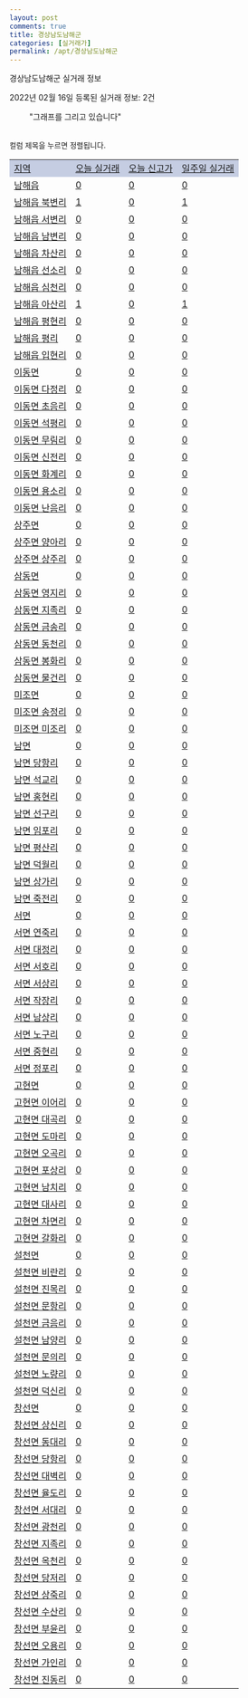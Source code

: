 ```yaml
---
layout: post
comments: true
title: 경상남도남해군
categories: [실거래가]
permalink: /apt/경상남도남해군
---
```


경상남도남해군 실거래 정보

2022년 02월 16일 등록된 실거래 정보: 2건

<!--<script async src="https://pagead2.googlesyndication.com/pagead/js/adsbygoogle.js?client=ca-pub-3485438051770037"
 crossorigin="anonymous"></script>-->

<script type="text/javascript">
  google.charts.load('current', {'packages':['corechart']});
  google.charts.setOnLoadCallback(drawChart);

  function drawChart() {
    var data = google.visualization.arrayToDataTable([['거래일', '매매', '전월세', '전매'], ['21-01', 2, 0, 0], ['21-02', 11, 1, 0], ['21-03', 5, 0, 0], ['21-04', 8, 1, 0], ['21-05', 11, 1, 0], ['21-06', 7, 0, 0], ['21-07', 9, 2, 0], ['21-08', 9, 0, 0], ['21-09', 12, 1, 0], ['21-10', 7, 2, 0], ['21-11', 8, 0, 0], ['21-12', 6, 2, 0], ['22-01', 5, 2, 0]]);

    var options = {
      title: '최근 1년간 유형별 거래량 추이',
      legend: { position: 'bottom' }
    };

    setTimeout(function() {
        var chart = new google.visualization.LineChart(document.getElementById('columnchart_material'));
        chart.draw(data, (options));
        document.getElementById('loading').style.display = 'none';
        var dayLabel = (new Date()).getDay();
        if (dayLabel < 2) {
            sorttable.innerSortFunction.apply(document.getElementById('week'), []);
            sorttable.innerSortFunction.apply(document.getElementById('week'), []);        
        }
        else {
            sorttable.innerSortFunction.apply(document.getElementById('today'), []);
            sorttable.innerSortFunction.apply(document.getElementById('today'), []);
        }
    }, 200);

  }
</script>

<div id="loading" style="z-index:20; display: block; margin-left: 35px">"그래프를 그리고 있습니다"</div>
<div id="columnchart_material" style="width: 95%; margin-left: -35px; display: block"></div>
<!--<div style="width: 95%; margin-left: -35px; display: block">
      <script async src="https://pagead2.googlesyndication.com/pagead/js/adsbygoogle.js?client=ca-pub-3485438051770037"
          crossorigin="anonymous"></script>
      <ins class="adsbygoogle"
          style="display:block"
          data-ad-format="fluid"
          data-ad-layout-key="-fb+5w+4e-db+86"
          data-ad-client="ca-pub-3485438051770037"
          data-ad-slot="1827090281"></ins>
      <script>
          (adsbygoogle = window.adsbygoogle || []).push({});
      </script>
</div>-->
<br>

<font size='small' style='font-size: small;'>컬럼 제목을 누르면 정렬됩니다.</font>
<table class="sortable">
  <tr style='background-color: rgba(114, 132, 186,0.4);'>
    <td id="region"><a href="#">지역</a></td>
    <td id="today"><a href="#">오늘 실거래</a></td>
    <td id="today_new"><a href="#">오늘 신고가</a></td>
    <td id="week"><a href="#">일주일 실거래</a></td>
  </tr>

  
  <tr class="item">
    <td><a href="경상남도남해군남해읍">남해읍</a></td>
    <td><a href="경상남도남해군남해읍">0</a></td>
    <td><a href="경상남도남해군남해읍">0</a></td>
    <td><a href="경상남도남해군남해읍">0</a></td>
  </tr>
    

  <tr class="item">
    <td><a href="경상남도남해군남해읍북변리">남해읍 북변리</a></td>
    <td><a href="경상남도남해군남해읍북변리">1</a></td>
    <td><a href="경상남도남해군남해읍북변리">0</a></td>
    <td><a href="경상남도남해군남해읍북변리">1</a></td>
  </tr>
    

  <tr class="item">
    <td><a href="경상남도남해군남해읍서변리">남해읍 서변리</a></td>
    <td><a href="경상남도남해군남해읍서변리">0</a></td>
    <td><a href="경상남도남해군남해읍서변리">0</a></td>
    <td><a href="경상남도남해군남해읍서변리">0</a></td>
  </tr>
    

  <tr class="item">
    <td><a href="경상남도남해군남해읍남변리">남해읍 남변리</a></td>
    <td><a href="경상남도남해군남해읍남변리">0</a></td>
    <td><a href="경상남도남해군남해읍남변리">0</a></td>
    <td><a href="경상남도남해군남해읍남변리">0</a></td>
  </tr>
    

  <tr class="item">
    <td><a href="경상남도남해군남해읍차산리">남해읍 차산리</a></td>
    <td><a href="경상남도남해군남해읍차산리">0</a></td>
    <td><a href="경상남도남해군남해읍차산리">0</a></td>
    <td><a href="경상남도남해군남해읍차산리">0</a></td>
  </tr>
    

  <tr class="item">
    <td><a href="경상남도남해군남해읍선소리">남해읍 선소리</a></td>
    <td><a href="경상남도남해군남해읍선소리">0</a></td>
    <td><a href="경상남도남해군남해읍선소리">0</a></td>
    <td><a href="경상남도남해군남해읍선소리">0</a></td>
  </tr>
    

  <tr class="item">
    <td><a href="경상남도남해군남해읍심천리">남해읍 심천리</a></td>
    <td><a href="경상남도남해군남해읍심천리">0</a></td>
    <td><a href="경상남도남해군남해읍심천리">0</a></td>
    <td><a href="경상남도남해군남해읍심천리">0</a></td>
  </tr>
    

  <tr class="item">
    <td><a href="경상남도남해군남해읍아산리">남해읍 아산리</a></td>
    <td><a href="경상남도남해군남해읍아산리">1</a></td>
    <td><a href="경상남도남해군남해읍아산리">0</a></td>
    <td><a href="경상남도남해군남해읍아산리">1</a></td>
  </tr>
    

  <tr class="item">
    <td><a href="경상남도남해군남해읍평현리">남해읍 평현리</a></td>
    <td><a href="경상남도남해군남해읍평현리">0</a></td>
    <td><a href="경상남도남해군남해읍평현리">0</a></td>
    <td><a href="경상남도남해군남해읍평현리">0</a></td>
  </tr>
    

  <tr class="item">
    <td><a href="경상남도남해군남해읍평리">남해읍 평리</a></td>
    <td><a href="경상남도남해군남해읍평리">0</a></td>
    <td><a href="경상남도남해군남해읍평리">0</a></td>
    <td><a href="경상남도남해군남해읍평리">0</a></td>
  </tr>
    

  <tr class="item">
    <td><a href="경상남도남해군남해읍입현리">남해읍 입현리</a></td>
    <td><a href="경상남도남해군남해읍입현리">0</a></td>
    <td><a href="경상남도남해군남해읍입현리">0</a></td>
    <td><a href="경상남도남해군남해읍입현리">0</a></td>
  </tr>
    

  <tr class="item">
    <td><a href="경상남도남해군이동면">이동면</a></td>
    <td><a href="경상남도남해군이동면">0</a></td>
    <td><a href="경상남도남해군이동면">0</a></td>
    <td><a href="경상남도남해군이동면">0</a></td>
  </tr>
    

  <tr class="item">
    <td><a href="경상남도남해군이동면다정리">이동면 다정리</a></td>
    <td><a href="경상남도남해군이동면다정리">0</a></td>
    <td><a href="경상남도남해군이동면다정리">0</a></td>
    <td><a href="경상남도남해군이동면다정리">0</a></td>
  </tr>
    

  <tr class="item">
    <td><a href="경상남도남해군이동면초음리">이동면 초음리</a></td>
    <td><a href="경상남도남해군이동면초음리">0</a></td>
    <td><a href="경상남도남해군이동면초음리">0</a></td>
    <td><a href="경상남도남해군이동면초음리">0</a></td>
  </tr>
    

  <tr class="item">
    <td><a href="경상남도남해군이동면석평리">이동면 석평리</a></td>
    <td><a href="경상남도남해군이동면석평리">0</a></td>
    <td><a href="경상남도남해군이동면석평리">0</a></td>
    <td><a href="경상남도남해군이동면석평리">0</a></td>
  </tr>
    

  <tr class="item">
    <td><a href="경상남도남해군이동면무림리">이동면 무림리</a></td>
    <td><a href="경상남도남해군이동면무림리">0</a></td>
    <td><a href="경상남도남해군이동면무림리">0</a></td>
    <td><a href="경상남도남해군이동면무림리">0</a></td>
  </tr>
    

  <tr class="item">
    <td><a href="경상남도남해군이동면신전리">이동면 신전리</a></td>
    <td><a href="경상남도남해군이동면신전리">0</a></td>
    <td><a href="경상남도남해군이동면신전리">0</a></td>
    <td><a href="경상남도남해군이동면신전리">0</a></td>
  </tr>
    

  <tr class="item">
    <td><a href="경상남도남해군이동면화계리">이동면 화계리</a></td>
    <td><a href="경상남도남해군이동면화계리">0</a></td>
    <td><a href="경상남도남해군이동면화계리">0</a></td>
    <td><a href="경상남도남해군이동면화계리">0</a></td>
  </tr>
    

  <tr class="item">
    <td><a href="경상남도남해군이동면용소리">이동면 용소리</a></td>
    <td><a href="경상남도남해군이동면용소리">0</a></td>
    <td><a href="경상남도남해군이동면용소리">0</a></td>
    <td><a href="경상남도남해군이동면용소리">0</a></td>
  </tr>
    

  <tr class="item">
    <td><a href="경상남도남해군이동면난음리">이동면 난음리</a></td>
    <td><a href="경상남도남해군이동면난음리">0</a></td>
    <td><a href="경상남도남해군이동면난음리">0</a></td>
    <td><a href="경상남도남해군이동면난음리">0</a></td>
  </tr>
    

  <tr class="item">
    <td><a href="경상남도남해군상주면">상주면</a></td>
    <td><a href="경상남도남해군상주면">0</a></td>
    <td><a href="경상남도남해군상주면">0</a></td>
    <td><a href="경상남도남해군상주면">0</a></td>
  </tr>
    

  <tr class="item">
    <td><a href="경상남도남해군상주면양아리">상주면 양아리</a></td>
    <td><a href="경상남도남해군상주면양아리">0</a></td>
    <td><a href="경상남도남해군상주면양아리">0</a></td>
    <td><a href="경상남도남해군상주면양아리">0</a></td>
  </tr>
    

  <tr class="item">
    <td><a href="경상남도남해군상주면상주리">상주면 상주리</a></td>
    <td><a href="경상남도남해군상주면상주리">0</a></td>
    <td><a href="경상남도남해군상주면상주리">0</a></td>
    <td><a href="경상남도남해군상주면상주리">0</a></td>
  </tr>
    

  <tr class="item">
    <td><a href="경상남도남해군삼동면">삼동면</a></td>
    <td><a href="경상남도남해군삼동면">0</a></td>
    <td><a href="경상남도남해군삼동면">0</a></td>
    <td><a href="경상남도남해군삼동면">0</a></td>
  </tr>
    

  <tr class="item">
    <td><a href="경상남도남해군삼동면영지리">삼동면 영지리</a></td>
    <td><a href="경상남도남해군삼동면영지리">0</a></td>
    <td><a href="경상남도남해군삼동면영지리">0</a></td>
    <td><a href="경상남도남해군삼동면영지리">0</a></td>
  </tr>
    

  <tr class="item">
    <td><a href="경상남도남해군삼동면지족리">삼동면 지족리</a></td>
    <td><a href="경상남도남해군삼동면지족리">0</a></td>
    <td><a href="경상남도남해군삼동면지족리">0</a></td>
    <td><a href="경상남도남해군삼동면지족리">0</a></td>
  </tr>
    

  <tr class="item">
    <td><a href="경상남도남해군삼동면금송리">삼동면 금송리</a></td>
    <td><a href="경상남도남해군삼동면금송리">0</a></td>
    <td><a href="경상남도남해군삼동면금송리">0</a></td>
    <td><a href="경상남도남해군삼동면금송리">0</a></td>
  </tr>
    

  <tr class="item">
    <td><a href="경상남도남해군삼동면동천리">삼동면 동천리</a></td>
    <td><a href="경상남도남해군삼동면동천리">0</a></td>
    <td><a href="경상남도남해군삼동면동천리">0</a></td>
    <td><a href="경상남도남해군삼동면동천리">0</a></td>
  </tr>
    

  <tr class="item">
    <td><a href="경상남도남해군삼동면봉화리">삼동면 봉화리</a></td>
    <td><a href="경상남도남해군삼동면봉화리">0</a></td>
    <td><a href="경상남도남해군삼동면봉화리">0</a></td>
    <td><a href="경상남도남해군삼동면봉화리">0</a></td>
  </tr>
    

  <tr class="item">
    <td><a href="경상남도남해군삼동면물건리">삼동면 물건리</a></td>
    <td><a href="경상남도남해군삼동면물건리">0</a></td>
    <td><a href="경상남도남해군삼동면물건리">0</a></td>
    <td><a href="경상남도남해군삼동면물건리">0</a></td>
  </tr>
    

  <tr class="item">
    <td><a href="경상남도남해군미조면">미조면</a></td>
    <td><a href="경상남도남해군미조면">0</a></td>
    <td><a href="경상남도남해군미조면">0</a></td>
    <td><a href="경상남도남해군미조면">0</a></td>
  </tr>
    

  <tr class="item">
    <td><a href="경상남도남해군미조면송정리">미조면 송정리</a></td>
    <td><a href="경상남도남해군미조면송정리">0</a></td>
    <td><a href="경상남도남해군미조면송정리">0</a></td>
    <td><a href="경상남도남해군미조면송정리">0</a></td>
  </tr>
    

  <tr class="item">
    <td><a href="경상남도남해군미조면미조리">미조면 미조리</a></td>
    <td><a href="경상남도남해군미조면미조리">0</a></td>
    <td><a href="경상남도남해군미조면미조리">0</a></td>
    <td><a href="경상남도남해군미조면미조리">0</a></td>
  </tr>
    

  <tr class="item">
    <td><a href="경상남도남해군남면">남면</a></td>
    <td><a href="경상남도남해군남면">0</a></td>
    <td><a href="경상남도남해군남면">0</a></td>
    <td><a href="경상남도남해군남면">0</a></td>
  </tr>
    

  <tr class="item">
    <td><a href="경상남도남해군남면당항리">남면 당항리</a></td>
    <td><a href="경상남도남해군남면당항리">0</a></td>
    <td><a href="경상남도남해군남면당항리">0</a></td>
    <td><a href="경상남도남해군남면당항리">0</a></td>
  </tr>
    

  <tr class="item">
    <td><a href="경상남도남해군남면석교리">남면 석교리</a></td>
    <td><a href="경상남도남해군남면석교리">0</a></td>
    <td><a href="경상남도남해군남면석교리">0</a></td>
    <td><a href="경상남도남해군남면석교리">0</a></td>
  </tr>
    

  <tr class="item">
    <td><a href="경상남도남해군남면홍현리">남면 홍현리</a></td>
    <td><a href="경상남도남해군남면홍현리">0</a></td>
    <td><a href="경상남도남해군남면홍현리">0</a></td>
    <td><a href="경상남도남해군남면홍현리">0</a></td>
  </tr>
    

  <tr class="item">
    <td><a href="경상남도남해군남면선구리">남면 선구리</a></td>
    <td><a href="경상남도남해군남면선구리">0</a></td>
    <td><a href="경상남도남해군남면선구리">0</a></td>
    <td><a href="경상남도남해군남면선구리">0</a></td>
  </tr>
    

  <tr class="item">
    <td><a href="경상남도남해군남면임포리">남면 임포리</a></td>
    <td><a href="경상남도남해군남면임포리">0</a></td>
    <td><a href="경상남도남해군남면임포리">0</a></td>
    <td><a href="경상남도남해군남면임포리">0</a></td>
  </tr>
    

  <tr class="item">
    <td><a href="경상남도남해군남면평산리">남면 평산리</a></td>
    <td><a href="경상남도남해군남면평산리">0</a></td>
    <td><a href="경상남도남해군남면평산리">0</a></td>
    <td><a href="경상남도남해군남면평산리">0</a></td>
  </tr>
    

  <tr class="item">
    <td><a href="경상남도남해군남면덕월리">남면 덕월리</a></td>
    <td><a href="경상남도남해군남면덕월리">0</a></td>
    <td><a href="경상남도남해군남면덕월리">0</a></td>
    <td><a href="경상남도남해군남면덕월리">0</a></td>
  </tr>
    

  <tr class="item">
    <td><a href="경상남도남해군남면상가리">남면 상가리</a></td>
    <td><a href="경상남도남해군남면상가리">0</a></td>
    <td><a href="경상남도남해군남면상가리">0</a></td>
    <td><a href="경상남도남해군남면상가리">0</a></td>
  </tr>
    

  <tr class="item">
    <td><a href="경상남도남해군남면죽전리">남면 죽전리</a></td>
    <td><a href="경상남도남해군남면죽전리">0</a></td>
    <td><a href="경상남도남해군남면죽전리">0</a></td>
    <td><a href="경상남도남해군남면죽전리">0</a></td>
  </tr>
    

  <tr class="item">
    <td><a href="경상남도남해군서면">서면</a></td>
    <td><a href="경상남도남해군서면">0</a></td>
    <td><a href="경상남도남해군서면">0</a></td>
    <td><a href="경상남도남해군서면">0</a></td>
  </tr>
    

  <tr class="item">
    <td><a href="경상남도남해군서면연죽리">서면 연죽리</a></td>
    <td><a href="경상남도남해군서면연죽리">0</a></td>
    <td><a href="경상남도남해군서면연죽리">0</a></td>
    <td><a href="경상남도남해군서면연죽리">0</a></td>
  </tr>
    

  <tr class="item">
    <td><a href="경상남도남해군서면대정리">서면 대정리</a></td>
    <td><a href="경상남도남해군서면대정리">0</a></td>
    <td><a href="경상남도남해군서면대정리">0</a></td>
    <td><a href="경상남도남해군서면대정리">0</a></td>
  </tr>
    

  <tr class="item">
    <td><a href="경상남도남해군서면서호리">서면 서호리</a></td>
    <td><a href="경상남도남해군서면서호리">0</a></td>
    <td><a href="경상남도남해군서면서호리">0</a></td>
    <td><a href="경상남도남해군서면서호리">0</a></td>
  </tr>
    

  <tr class="item">
    <td><a href="경상남도남해군서면서상리">서면 서상리</a></td>
    <td><a href="경상남도남해군서면서상리">0</a></td>
    <td><a href="경상남도남해군서면서상리">0</a></td>
    <td><a href="경상남도남해군서면서상리">0</a></td>
  </tr>
    

  <tr class="item">
    <td><a href="경상남도남해군서면작장리">서면 작장리</a></td>
    <td><a href="경상남도남해군서면작장리">0</a></td>
    <td><a href="경상남도남해군서면작장리">0</a></td>
    <td><a href="경상남도남해군서면작장리">0</a></td>
  </tr>
    

  <tr class="item">
    <td><a href="경상남도남해군서면남상리">서면 남상리</a></td>
    <td><a href="경상남도남해군서면남상리">0</a></td>
    <td><a href="경상남도남해군서면남상리">0</a></td>
    <td><a href="경상남도남해군서면남상리">0</a></td>
  </tr>
    

  <tr class="item">
    <td><a href="경상남도남해군서면노구리">서면 노구리</a></td>
    <td><a href="경상남도남해군서면노구리">0</a></td>
    <td><a href="경상남도남해군서면노구리">0</a></td>
    <td><a href="경상남도남해군서면노구리">0</a></td>
  </tr>
    

  <tr class="item">
    <td><a href="경상남도남해군서면중현리">서면 중현리</a></td>
    <td><a href="경상남도남해군서면중현리">0</a></td>
    <td><a href="경상남도남해군서면중현리">0</a></td>
    <td><a href="경상남도남해군서면중현리">0</a></td>
  </tr>
    

  <tr class="item">
    <td><a href="경상남도남해군서면정포리">서면 정포리</a></td>
    <td><a href="경상남도남해군서면정포리">0</a></td>
    <td><a href="경상남도남해군서면정포리">0</a></td>
    <td><a href="경상남도남해군서면정포리">0</a></td>
  </tr>
    

  <tr class="item">
    <td><a href="경상남도남해군고현면">고현면</a></td>
    <td><a href="경상남도남해군고현면">0</a></td>
    <td><a href="경상남도남해군고현면">0</a></td>
    <td><a href="경상남도남해군고현면">0</a></td>
  </tr>
    

  <tr class="item">
    <td><a href="경상남도남해군고현면이어리">고현면 이어리</a></td>
    <td><a href="경상남도남해군고현면이어리">0</a></td>
    <td><a href="경상남도남해군고현면이어리">0</a></td>
    <td><a href="경상남도남해군고현면이어리">0</a></td>
  </tr>
    

  <tr class="item">
    <td><a href="경상남도남해군고현면대곡리">고현면 대곡리</a></td>
    <td><a href="경상남도남해군고현면대곡리">0</a></td>
    <td><a href="경상남도남해군고현면대곡리">0</a></td>
    <td><a href="경상남도남해군고현면대곡리">0</a></td>
  </tr>
    

  <tr class="item">
    <td><a href="경상남도남해군고현면도마리">고현면 도마리</a></td>
    <td><a href="경상남도남해군고현면도마리">0</a></td>
    <td><a href="경상남도남해군고현면도마리">0</a></td>
    <td><a href="경상남도남해군고현면도마리">0</a></td>
  </tr>
    

  <tr class="item">
    <td><a href="경상남도남해군고현면오곡리">고현면 오곡리</a></td>
    <td><a href="경상남도남해군고현면오곡리">0</a></td>
    <td><a href="경상남도남해군고현면오곡리">0</a></td>
    <td><a href="경상남도남해군고현면오곡리">0</a></td>
  </tr>
    

  <tr class="item">
    <td><a href="경상남도남해군고현면포상리">고현면 포상리</a></td>
    <td><a href="경상남도남해군고현면포상리">0</a></td>
    <td><a href="경상남도남해군고현면포상리">0</a></td>
    <td><a href="경상남도남해군고현면포상리">0</a></td>
  </tr>
    

  <tr class="item">
    <td><a href="경상남도남해군고현면남치리">고현면 남치리</a></td>
    <td><a href="경상남도남해군고현면남치리">0</a></td>
    <td><a href="경상남도남해군고현면남치리">0</a></td>
    <td><a href="경상남도남해군고현면남치리">0</a></td>
  </tr>
    

  <tr class="item">
    <td><a href="경상남도남해군고현면대사리">고현면 대사리</a></td>
    <td><a href="경상남도남해군고현면대사리">0</a></td>
    <td><a href="경상남도남해군고현면대사리">0</a></td>
    <td><a href="경상남도남해군고현면대사리">0</a></td>
  </tr>
    

  <tr class="item">
    <td><a href="경상남도남해군고현면차면리">고현면 차면리</a></td>
    <td><a href="경상남도남해군고현면차면리">0</a></td>
    <td><a href="경상남도남해군고현면차면리">0</a></td>
    <td><a href="경상남도남해군고현면차면리">0</a></td>
  </tr>
    

  <tr class="item">
    <td><a href="경상남도남해군고현면갈화리">고현면 갈화리</a></td>
    <td><a href="경상남도남해군고현면갈화리">0</a></td>
    <td><a href="경상남도남해군고현면갈화리">0</a></td>
    <td><a href="경상남도남해군고현면갈화리">0</a></td>
  </tr>
    

  <tr class="item">
    <td><a href="경상남도남해군설천면">설천면</a></td>
    <td><a href="경상남도남해군설천면">0</a></td>
    <td><a href="경상남도남해군설천면">0</a></td>
    <td><a href="경상남도남해군설천면">0</a></td>
  </tr>
    

  <tr class="item">
    <td><a href="경상남도남해군설천면비란리">설천면 비란리</a></td>
    <td><a href="경상남도남해군설천면비란리">0</a></td>
    <td><a href="경상남도남해군설천면비란리">0</a></td>
    <td><a href="경상남도남해군설천면비란리">0</a></td>
  </tr>
    

  <tr class="item">
    <td><a href="경상남도남해군설천면진목리">설천면 진목리</a></td>
    <td><a href="경상남도남해군설천면진목리">0</a></td>
    <td><a href="경상남도남해군설천면진목리">0</a></td>
    <td><a href="경상남도남해군설천면진목리">0</a></td>
  </tr>
    

  <tr class="item">
    <td><a href="경상남도남해군설천면문항리">설천면 문항리</a></td>
    <td><a href="경상남도남해군설천면문항리">0</a></td>
    <td><a href="경상남도남해군설천면문항리">0</a></td>
    <td><a href="경상남도남해군설천면문항리">0</a></td>
  </tr>
    

  <tr class="item">
    <td><a href="경상남도남해군설천면금음리">설천면 금음리</a></td>
    <td><a href="경상남도남해군설천면금음리">0</a></td>
    <td><a href="경상남도남해군설천면금음리">0</a></td>
    <td><a href="경상남도남해군설천면금음리">0</a></td>
  </tr>
    

  <tr class="item">
    <td><a href="경상남도남해군설천면남양리">설천면 남양리</a></td>
    <td><a href="경상남도남해군설천면남양리">0</a></td>
    <td><a href="경상남도남해군설천면남양리">0</a></td>
    <td><a href="경상남도남해군설천면남양리">0</a></td>
  </tr>
    

  <tr class="item">
    <td><a href="경상남도남해군설천면문의리">설천면 문의리</a></td>
    <td><a href="경상남도남해군설천면문의리">0</a></td>
    <td><a href="경상남도남해군설천면문의리">0</a></td>
    <td><a href="경상남도남해군설천면문의리">0</a></td>
  </tr>
    

  <tr class="item">
    <td><a href="경상남도남해군설천면노량리">설천면 노량리</a></td>
    <td><a href="경상남도남해군설천면노량리">0</a></td>
    <td><a href="경상남도남해군설천면노량리">0</a></td>
    <td><a href="경상남도남해군설천면노량리">0</a></td>
  </tr>
    

  <tr class="item">
    <td><a href="경상남도남해군설천면덕신리">설천면 덕신리</a></td>
    <td><a href="경상남도남해군설천면덕신리">0</a></td>
    <td><a href="경상남도남해군설천면덕신리">0</a></td>
    <td><a href="경상남도남해군설천면덕신리">0</a></td>
  </tr>
    

  <tr class="item">
    <td><a href="경상남도남해군창선면">창선면</a></td>
    <td><a href="경상남도남해군창선면">0</a></td>
    <td><a href="경상남도남해군창선면">0</a></td>
    <td><a href="경상남도남해군창선면">0</a></td>
  </tr>
    

  <tr class="item">
    <td><a href="경상남도남해군창선면상신리">창선면 상신리</a></td>
    <td><a href="경상남도남해군창선면상신리">0</a></td>
    <td><a href="경상남도남해군창선면상신리">0</a></td>
    <td><a href="경상남도남해군창선면상신리">0</a></td>
  </tr>
    

  <tr class="item">
    <td><a href="경상남도남해군창선면동대리">창선면 동대리</a></td>
    <td><a href="경상남도남해군창선면동대리">0</a></td>
    <td><a href="경상남도남해군창선면동대리">0</a></td>
    <td><a href="경상남도남해군창선면동대리">0</a></td>
  </tr>
    

  <tr class="item">
    <td><a href="경상남도남해군창선면당항리">창선면 당항리</a></td>
    <td><a href="경상남도남해군창선면당항리">0</a></td>
    <td><a href="경상남도남해군창선면당항리">0</a></td>
    <td><a href="경상남도남해군창선면당항리">0</a></td>
  </tr>
    

  <tr class="item">
    <td><a href="경상남도남해군창선면대벽리">창선면 대벽리</a></td>
    <td><a href="경상남도남해군창선면대벽리">0</a></td>
    <td><a href="경상남도남해군창선면대벽리">0</a></td>
    <td><a href="경상남도남해군창선면대벽리">0</a></td>
  </tr>
    

  <tr class="item">
    <td><a href="경상남도남해군창선면율도리">창선면 율도리</a></td>
    <td><a href="경상남도남해군창선면율도리">0</a></td>
    <td><a href="경상남도남해군창선면율도리">0</a></td>
    <td><a href="경상남도남해군창선면율도리">0</a></td>
  </tr>
    

  <tr class="item">
    <td><a href="경상남도남해군창선면서대리">창선면 서대리</a></td>
    <td><a href="경상남도남해군창선면서대리">0</a></td>
    <td><a href="경상남도남해군창선면서대리">0</a></td>
    <td><a href="경상남도남해군창선면서대리">0</a></td>
  </tr>
    

  <tr class="item">
    <td><a href="경상남도남해군창선면광천리">창선면 광천리</a></td>
    <td><a href="경상남도남해군창선면광천리">0</a></td>
    <td><a href="경상남도남해군창선면광천리">0</a></td>
    <td><a href="경상남도남해군창선면광천리">0</a></td>
  </tr>
    

  <tr class="item">
    <td><a href="경상남도남해군창선면지족리">창선면 지족리</a></td>
    <td><a href="경상남도남해군창선면지족리">0</a></td>
    <td><a href="경상남도남해군창선면지족리">0</a></td>
    <td><a href="경상남도남해군창선면지족리">0</a></td>
  </tr>
    

  <tr class="item">
    <td><a href="경상남도남해군창선면옥천리">창선면 옥천리</a></td>
    <td><a href="경상남도남해군창선면옥천리">0</a></td>
    <td><a href="경상남도남해군창선면옥천리">0</a></td>
    <td><a href="경상남도남해군창선면옥천리">0</a></td>
  </tr>
    

  <tr class="item">
    <td><a href="경상남도남해군창선면당저리">창선면 당저리</a></td>
    <td><a href="경상남도남해군창선면당저리">0</a></td>
    <td><a href="경상남도남해군창선면당저리">0</a></td>
    <td><a href="경상남도남해군창선면당저리">0</a></td>
  </tr>
    

  <tr class="item">
    <td><a href="경상남도남해군창선면상죽리">창선면 상죽리</a></td>
    <td><a href="경상남도남해군창선면상죽리">0</a></td>
    <td><a href="경상남도남해군창선면상죽리">0</a></td>
    <td><a href="경상남도남해군창선면상죽리">0</a></td>
  </tr>
    

  <tr class="item">
    <td><a href="경상남도남해군창선면수산리">창선면 수산리</a></td>
    <td><a href="경상남도남해군창선면수산리">0</a></td>
    <td><a href="경상남도남해군창선면수산리">0</a></td>
    <td><a href="경상남도남해군창선면수산리">0</a></td>
  </tr>
    

  <tr class="item">
    <td><a href="경상남도남해군창선면부윤리">창선면 부윤리</a></td>
    <td><a href="경상남도남해군창선면부윤리">0</a></td>
    <td><a href="경상남도남해군창선면부윤리">0</a></td>
    <td><a href="경상남도남해군창선면부윤리">0</a></td>
  </tr>
    

  <tr class="item">
    <td><a href="경상남도남해군창선면오용리">창선면 오용리</a></td>
    <td><a href="경상남도남해군창선면오용리">0</a></td>
    <td><a href="경상남도남해군창선면오용리">0</a></td>
    <td><a href="경상남도남해군창선면오용리">0</a></td>
  </tr>
    

  <tr class="item">
    <td><a href="경상남도남해군창선면가인리">창선면 가인리</a></td>
    <td><a href="경상남도남해군창선면가인리">0</a></td>
    <td><a href="경상남도남해군창선면가인리">0</a></td>
    <td><a href="경상남도남해군창선면가인리">0</a></td>
  </tr>
    

  <tr class="item">
    <td><a href="경상남도남해군창선면진동리">창선면 진동리</a></td>
    <td><a href="경상남도남해군창선면진동리">0</a></td>
    <td><a href="경상남도남해군창선면진동리">0</a></td>
    <td><a href="경상남도남해군창선면진동리">0</a></td>
  </tr>
    


</table>


    